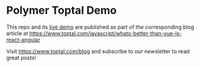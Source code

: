 # Polymer Toptal Demo

This repo and its [live demo](https://chady.net/polymer-toptal-demo/) are published as part of the corresponding blog article at https://www.toptal.com/javascript/whats-better-than-vue-js-react-angular

Visit https://www.toptal.com/blog and subscribe to our newsletter to read great posts!
